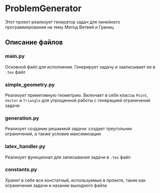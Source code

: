 # ProblemGenerator

Этот проект реализует генератор задач для линейного программирования на тему Метод Ветвей и Границ

## Описание файлов

### main.py
Основной файл для исполнения. Генерирует задачу и зааписывает ее в `.tex` файл

### simple_geometry.py
Реализует приметивную геометрию. Включает в себя классы `Point`, `Vector` и `Triangle` для упрощенной работы с генерацией ограничений задачи

### generation.py
Реализует создание решаемой задачи: создает треугольник ограничений, а также условие максимизации

### latex_handler.py
Реализует функционал для записывания задачи в `.tex` файл

### constants.py
Хранит в себе все констатный, используемые в проекте, такие как ограничения задачи и назание выходного файла